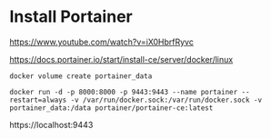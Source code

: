 # Install Portainer

https://www.youtube.com/watch?v=iX0HbrfRyvc

https://docs.portainer.io/start/install-ce/server/docker/linux

    docker volume create portainer_data

    docker run -d -p 8000:8000 -p 9443:9443 --name portainer --restart=always -v /var/run/docker.sock:/var/run/docker.sock -v portainer_data:/data portainer/portainer-ce:latest

https://localhost:9443
